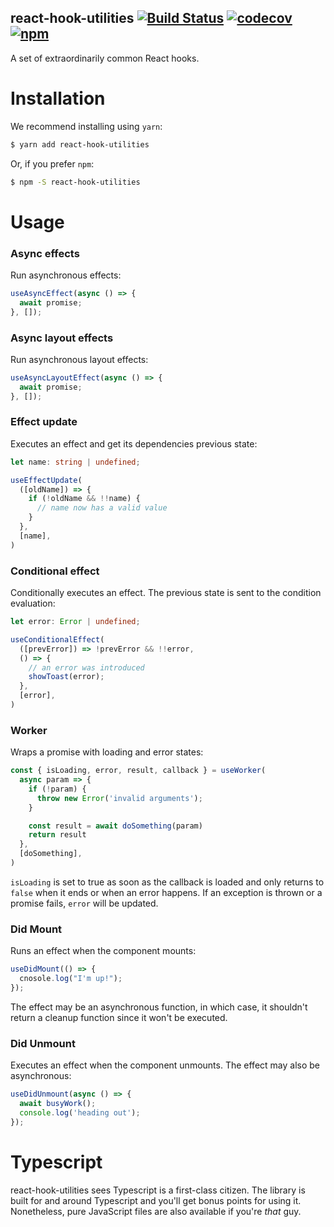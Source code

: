 react-hook-utilities [![Build Status][1]](https://github.com/fjcaetano/react-hook-utilities/actions) [![codecov][2]](https://codecov.io/gh/fjcaetano/react-hook-utilities) [![npm][3]](https://www.npmjs.com/package/react-hook-utilities)
---

A set of extraordinarily common React hooks.

# Installation

We recommend installing using `yarn`:
```sh
$ yarn add react-hook-utilities
```

Or, if you prefer `npm`:
```sh
$ npm -S react-hook-utilities
```

# Usage

### Async effects

Run asynchronous effects:

```ts
useAsyncEffect(async () => {
  await promise;
}, []);
```

### Async layout effects

Run asynchronous layout effects:

```ts
useAsyncLayoutEffect(async () => {
  await promise;
}, []);
```

### Effect update

Executes an effect and get its dependencies previous state:

```ts
let name: string | undefined;

useEffectUpdate(
  ([oldName]) => {
    if (!oldName && !!name) {
      // name now has a valid value
    }
  },
  [name],
)
```

### Conditional effect

Conditionally executes an effect. The previous state is sent to the condition evaluation:

```ts
let error: Error | undefined;

useConditionalEffect(
  ([prevError]) => !prevError && !!error,
  () => {
    // an error was introduced
    showToast(error);
  },
  [error],
)
```

### Worker

Wraps a promise with loading and error states:

```ts
const { isLoading, error, result, callback } = useWorker(
  async param => {
    if (!param) {
      throw new Error('invalid arguments');
    }

    const result = await doSomething(param)
    return result
  },
  [doSomething],
)
```

`isLoading` is set to true as soon as the callback is loaded and only returns to `false` when it
ends or when an error happens. If an exception is thrown or a promise fails, `error` will be updated.


### Did Mount

Runs an effect when the component mounts:

```ts
useDidMount(() => {
  cnosole.log("I'm up!");
});
```

The effect may be an asynchronous function, in which case, it shouldn't return a cleanup function
since it won't be executed.

### Did Unmount

Executes an effect when the component unmounts. The effect may also be asynchronous:

```ts
useDidUnmount(async () => {
  await busyWork();
  console.log('heading out');
});
```

# Typescript

react-hook-utilities sees Typescript is a first-class citizen. The library is built for and around Typescript and you'll get bonus points for using it. Nonetheless, pure JavaScript files are also available if you're _that_ guy.

[1]: https://github.com/fjcaetano/react-hook-utilities/workflows/Node%20CI/badge.svg
[2]: https://codecov.io/gh/fjcaetano/react-hook-utilities/branch/master/graph/badge.svg
[3]: https://img.shields.io/npm/v/react-hook-utilities